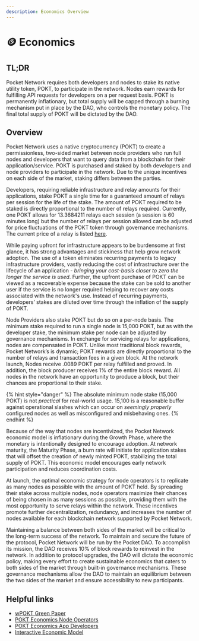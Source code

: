 ```yaml
---
description: Economics Overview
---
```


# 🪙 Economics

## TL;DR

Pocket Network requires both developers and nodes to stake its native utility token, POKT, to participate in the network. Nodes earn rewards for fulfilling API requests for developers on a per request basis. POKT is permanently inflationary, but total supply will be capped through a burning mechanism put in place by the DAO, who controls the monetary policy. The final total supply of POKT will be dictated by the DAO.

## Overview

Pocket Network uses a native cryptocurrency (POKT) to create a permissionless, two-sided market between node providers who run full nodes and developers that want to query data from a blockchain for their application/service. POKT is purchased and staked by both developers and node providers to participate in the network. Due to the unique incentives on each side of the market, staking differs between the parties.

Developers, requiring reliable infrastructure and relay amounts for their applications, stake POKT a single time for a guaranteed amount of relays per session for the life of the stake. The amount of POKT required to be staked is directly proportional to the number of relays required. Currently, one POKT allows for 13.3684211 relays each session (a session is 60 minutes long) but the number of relays per session allowed can be adjusted for price fluctuations of the POKT token through governance mechanisms. The current price of a relay is listed [here](../../resources/references/protocol-parameters.md#baserelaysperpokt).

While paying upfront for infrastructure appears to be burdensome at first glance, it has strong advantages and stickiness that help grow network adoption. The use of a token eliminates recurring payments to legacy infrastructure providers, vastly reducing the cost of infrastructure over the lifecycle of an application - _bringing your cost-basis closer to zero the longer the service is used_. Further, the upfront purchase of POKT can be viewed as a recoverable expense because the stake can be sold to another user if the service is no longer required helping to recover any costs associated with the network's use. Instead of recurring payments, developers’ stakes are diluted over time through the inflation of the supply of POKT.&#x20;

Node Providers also stake POKT but do so on a per-node basis. The minimum stake required to run a single node is 15,000 POKT, but as with the developer stake, the minimum stake per node can be adjusted by governance mechanisms. In exchange for servicing relays for applications, nodes are compensated in POKT. Unlike most traditional block rewards, Pocket Network’s is dynamic; POKT rewards are directly proportional to the number of relays and transaction fees in a given block. At the network launch, Nodes receive .0089 POKT per relay fulfilled and proved. In addition, the block producer receives 1% of the entire block reward. All nodes in the network have an opportunity to produce a block, but their chances are proportional to their stake.

{% hint style="danger" %}
The absolute minimum node stake (15,000 POKT) is not _practical_ for real-world usage. 15,100 is a reasonable buffer against operational slashes which can occur on _seemingly properly_ configured nodes as well as misconfigured and misbehaving ones.
{% endhint %}

Because of the way that nodes are incentivized, the Pocket Network economic model is inflationary during the Growth Phase, where the monetary is intentionally designed to encourage adoption. At network maturity, the Maturity Phase, a burn rate will initiate for application stakes that will offset the creation of newly minted POKT, stabilizing the total supply of POKT. This economic model encourages early network participation and reduces coordination costs.

At launch, the optimal economic strategy for node operators is to replicate as many nodes as possible with the amount of POKT held. By spreading their stake across multiple nodes, node operators maximize their chances of being chosen in as many sessions as possible, providing them with the most opportunity to serve relays within the network. These incentives promote further decentralization, redundancy, and increases the number of nodes available for each blockchain network supported by Pocket Network.

Maintaining a balance between both sides of the market will be critical to the long-term success of the network. To maintain and secure the future of the protocol, Pocket Network will be run by the Pocket DAO. To accomplish its mission, the DAO receives 10% of block rewards to reinvest in the network. In addition to protocol upgrades, the DAO will dictate the economic policy, making every effort to create sustainable economics that caters to both sides of the market through built-in governance mechanisms. These governance mechanisms allow the DAO to maintain an equilibrium between the two sides of the market and ensure accessibility to new participants.

## Helpful links

* [wPOKT Green Paper](https://forum.pokt.network/t/wpokt-green-paper/400)
* [POKT Economics Node Operators](https://medium.com/pocket-network/pocket-economics-for-node-runners-4f812cc0c18d)
* [POKT Economics App Developers](https://medium.com/pocket-network/pocket-economics-for-app-developers-487a6ce290c2)
* [Interactive Economic Model](https://my.causal.app/models/2475)


